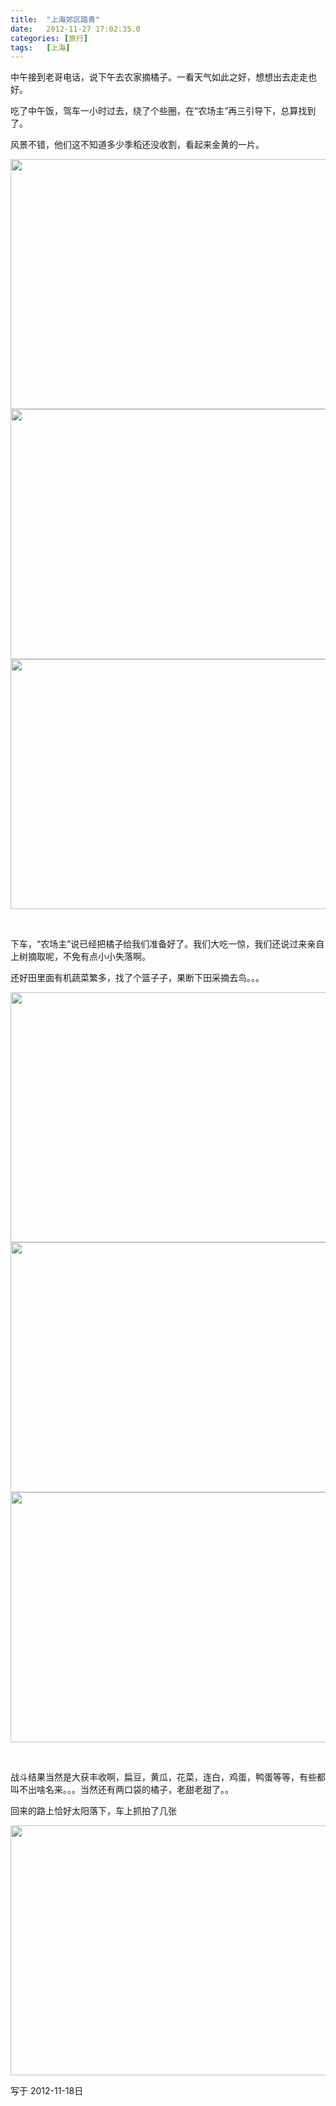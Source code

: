 ```yaml
---
title:	"上海郊区踏青"
date:	2012-11-27 17:02:35.0
categories:	[旅行]
tags:	[上海]
---
```


中午接到老哥电话，说下午去农家摘橘子。一看天气如此之好，想想出去走走也好。

吃了中午饭，驾车一小时过去，绕了个些圈，在“农场主”再三引导下，总算找到了。

风景不错，他们这不知道多少季稻还没收割，看起来金黄的一片。

<img class="alignnone size-full wp-image-59" title="金色的田野" src="http://krislq.com/wp-content/uploads/2012/11/IMG_1935.jpg" alt="" width="600" height="400" />

<!--more-->

<img class="alignnone size-full wp-image-60" title="金色的田野" src="http://krislq.com/wp-content/uploads/2012/11/IMG_1936.jpg" alt="" width="600" height="400" />

<img class="alignnone size-full wp-image-61" title="金色的田野" src="http://krislq.com/wp-content/uploads/2012/11/IMG_1937.jpg" alt="" width="600" height="400" />

&nbsp;

下车，“农场主”说已经把橘子给我们准备好了。我们大吃一惊，我们还说过来亲自上树摘取呢，不免有点小小失落啊。

还好田里面有机蔬菜繁多，找了个篮子子，果断下田采摘去鸟。。。

<img class="alignnone size-full wp-image-62" title="IMG_1943" src="http://krislq.com/wp-content/uploads/2012/11/IMG_1943.jpg" alt="" width="600" height="400" />

<img class="alignnone size-full wp-image-64" title="IMG_1945" src="http://krislq.com/wp-content/uploads/2012/11/IMG_1945.jpg" alt="" width="600" height="400" />

<img class="alignnone size-full wp-image-63" title="IMG_1944" src="http://krislq.com/wp-content/uploads/2012/11/IMG_1944.jpg" alt="" width="600" height="400" />

&nbsp;

战斗结果当然是大获丰收啊，扁豆，黄瓜，花菜，连白，鸡蛋，鸭蛋等等，有些都叫不出啥名来。。。当然还有两口袋的橘子，老甜老甜了。。

回来的路上恰好太阳落下，车上抓拍了几张

<img class="alignnone size-full wp-image-65" title="IMG_1950" src="http://krislq.com/wp-content/uploads/2012/11/IMG_1950.jpg" alt="" width="600" height="400" />


写于 2012-11-18日 
